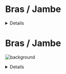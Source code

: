 
<h1>Bras / Jambe</h1>

<details>
  <h2> one frame </h2>

        commentaire: Meme model que les bras pour l'instant

  <h2>LSTM (5 frames) </h2>

        commentaire: Meme model que les bras pour l'instant

</details>



<h1>Bras / Jambe</h1>

  ![background](https://user-images.githubusercontent.com/54853371/211545035-7ffbdb57-bf06-4436-8289-5087d2a7f0d4.png)


<details>
  <h2> one frame </h2>

        commentaire: 

            - erreurs: tendu horzontale / sécurité  - king kong droite au lieu de serre cote droite sur certain plan
              securitée droite au lieu de touche épaul tres pres, pompe droite au lieu de diag de loin
              diag/protection si la personne leve les bras = pas de data, pas de data pour les bras tendu en avant...

            - sur certaines annotations il y a des passages mis en neutre.
            - deux détections pour le droit et le gauche.
            - techinque des 3 detections
            - si détection gauche à droite, changement de label
            - Pour l'instant meme model pour jambe.

        label: 46 les bras gauche et droite ont été séparé.




  <h3>Signe sur y</h3>

![appuie_barre_droite](https://user-images.githubusercontent.com/54853371/211560299-6807655b-3303-42b5-b313-6533262d3b9c.png)


      Labels: les labels sont la que pour l'annotation. 

              1 appuie_barre_droite/gauche
              2 aura_droite/gauche
              3 diag_droite/gauche
              4 tendu_haut
              5 equerre_droite/gauche
              6 gros_muscle_bas_droite/gauche
              7 king_kong_droite/gauche
              8 legerement_courbee_droite/gauche
              9 tendu_horizontal_droite/gauche
              10 muscle_epaul_droite/gauche
              11 muscle_haut_droite/gauche
              12 muscle_v_droite/gauche
              13 oim_droite/gauche
              14 pic_droite/gauche
              15 touche_epaul
              16 pliee_sur_lui_meme_droite/gauche
              17 pompe_droite/gauche
              18 protect_bras_droite/gauche
              19 securitee_droite/gauche
              20 tendu_bas
              21 barre_pec_droite/gauche






  <h3>Signe sur z</h3>

![asa](https://user-images.githubusercontent.com/54853371/211555302-d05d458c-e7c5-43c8-a60a-8d569f722525.png)


    1 equerre_avant_droite/gauche
    2 garde_droite/gauche








  <h2>LSTM (5 frames) </h2>

</details>
